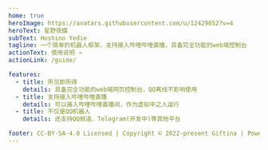 ```yaml
---
home: true
heroImage: https://avatars.githubusercontent.com/u/12429652?v=4
heroText: 星野夜蝶
subText: Hoshino Yedie
tagline: 一个简单的机器人框架，支持接入哔哩哔哩直播，具备完全功能的web端控制台
actionText: 使用说明 →
actionLink: /guide/

features:
  - title: 所见即所得
    details: 具备完全功能的web端网页控制台，QQ离线不影响使用
  - title: 支持接入哔哩哔哩直播
    details: 可以接入哔哩哔哩直播间，作为虚拟中之人运行
  - title: 不仅是QQ机器人
    details: 还支持QQ频道、Telegram(开发中)等其他平台

footer: CC-BY-SA-4.0 Licensed | Copyright © 2022-present Giftina | Powered by VuePress
---
```


